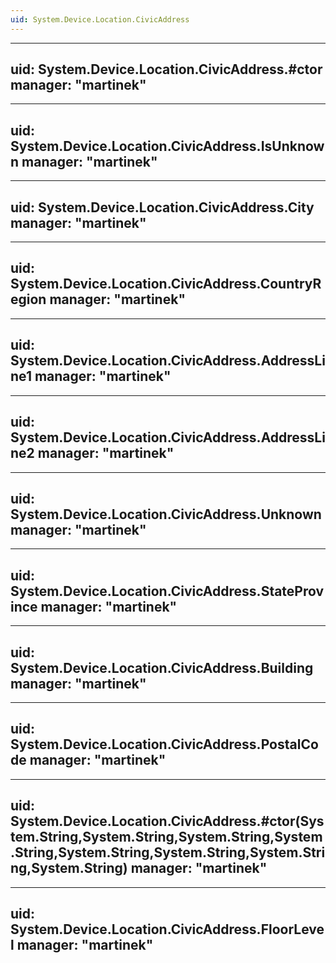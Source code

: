 ```yaml
---
uid: System.Device.Location.CivicAddress
---
```


---
uid: System.Device.Location.CivicAddress.#ctor
manager: "martinek"
---

---
uid: System.Device.Location.CivicAddress.IsUnknown
manager: "martinek"
---

---
uid: System.Device.Location.CivicAddress.City
manager: "martinek"
---

---
uid: System.Device.Location.CivicAddress.CountryRegion
manager: "martinek"
---

---
uid: System.Device.Location.CivicAddress.AddressLine1
manager: "martinek"
---

---
uid: System.Device.Location.CivicAddress.AddressLine2
manager: "martinek"
---

---
uid: System.Device.Location.CivicAddress.Unknown
manager: "martinek"
---

---
uid: System.Device.Location.CivicAddress.StateProvince
manager: "martinek"
---

---
uid: System.Device.Location.CivicAddress.Building
manager: "martinek"
---

---
uid: System.Device.Location.CivicAddress.PostalCode
manager: "martinek"
---

---
uid: System.Device.Location.CivicAddress.#ctor(System.String,System.String,System.String,System.String,System.String,System.String,System.String,System.String)
manager: "martinek"
---

---
uid: System.Device.Location.CivicAddress.FloorLevel
manager: "martinek"
---
